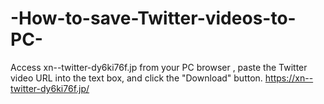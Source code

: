 # -How-to-save-Twitter-videos-to-PC-
Access xn--twitter-dy6ki76f.jp from your PC browser , paste the Twitter video URL into the text box, and click the "Download" button.
https://xn--twitter-dy6ki76f.jp/
